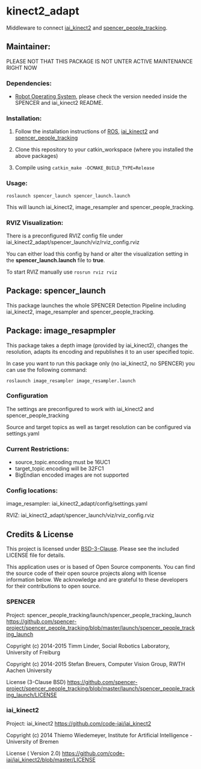 # kinect2_adapt

Middleware to connect [iai_kinect2](https://github.com/code-iai/iai_kinect2) and [spencer_people_tracking](https://github.com/spencer-project).

## Maintainer:
PLEASE NOT THAT THIS PACKAGE IS NOT UNTER ACTIVE MAINTENANCE RIGHT NOW

### Dependencies:
* [Robot Operating System](http://www.ros.org/), please check the version needed inside the SPENCER and iai_kinect2 README.

### Installation:
1) Follow the installation instructions of [ROS](http://www.ros.org/install/), [iai_kinect2](https://github.com/code-iai/iai_kinect2#install) and [spencer_people_tracking](https://github.com/spencer-project/spencer_people_tracking#installation)

2) Clone this repository to your catkin_workspace (where you installed the above packages)

3) Compile using `catkin_make -DCMAKE_BUILD_TYPE=Release`

### Usage:
`roslaunch spencer_launch spencer_launch.launch`

This will launch iai_kinect2, image_resampler and spencer_people_tracking.

### RVIZ Visualization:
There is a preconfigured RVIZ config file under iai_kinect2_adapt/spencer_launch/viz/rviz_config.rviz

You can either load this config by hand or alter the visualization setting in the **spencer_launch.launch** file to **true**.

To start RVIZ manually use `rosrun rviz rviz`

## Package: spencer_launch
This package launches the whole SPENCER Detection Pipeline including iai_kinect2, image_resampler and spencer_people_tracking.

## Package: image_resapmpler
This package takes a depth image (provided by iai_kinect2), changes the resolution, adapts its encoding and republishes it to an user specified topic.

In case you want to run this package only (no iai_kinect2, no SPENCER) you can use the following command:

`roslaunch image_resampler image_resampler.launch`

### Configuration
The settings are preconfigured to work with iai_kinect2 and spencer_people_tracking

Source and target topics as well as target resolution can be configured via settings.yaml

### Current Restrictions:
* source_topic.encoding must be 16UC1
* target_topic.encoding will be 32FC1
* BigEndian encoded images are not supported

### Config locations:
image_resampler: iai_kinect2_adapt/config/settings.yaml

RVIZ: iai_kinect2_adapt/spencer_launch/viz/rviz_config.rviz

## Credits & License
This project is licensed under [BSD-3-Clause](BSD-3-Clause). Please see the included LICENSE file for details.

This application uses or is based of Open Source components. You can find the source code of their open source projects along with license information below. We acknowledge and are grateful to these developers for their contributions to open source.
   
### SPENCER
Project:  spencer_people_tracking/launch/spencer_people_tracking_launch https://github.com/spencer-project/spencer_people_tracking/blob/master/launch/spencer_people_tracking_launch

Copyright (c) 2014-2015 Timm Linder, Social Robotics Laboratory, University of Freiburg

Copyright (c) 2014-2015 Stefan Breuers, Computer Vision Group, RWTH Aachen University

License (3-Clause BSD) https://github.com/spencer-project/spencer_people_tracking/blob/master/launch/spencer_people_tracking_launch/LICENSE
   
### iai_kinect2
Project:  iai_kinect2 https://github.com/code-iai/iai_kinect2

Copyright (c) 2014 Thiemo Wiedemeyer, Institute for Artificial Intelligence - University of Bremen

License ( Version 2.0) https://github.com/code-iai/iai_kinect2/blob/master/LICENSE
